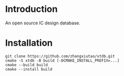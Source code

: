 # Introduction
An open source IC design database.
# Installation
```
git clone https://github.com/zhangxiutao/xtdb.git
cmake -S xtdb -B build [-DCMAKE_INSTALL_PREFIX=...]
cmake --build build
cmake --install build
```

